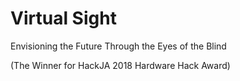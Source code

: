 # Virtual Sight
  Envisioning the Future Through the Eyes of the Blind

(The Winner for HackJA 2018 Hardware Hack Award)
